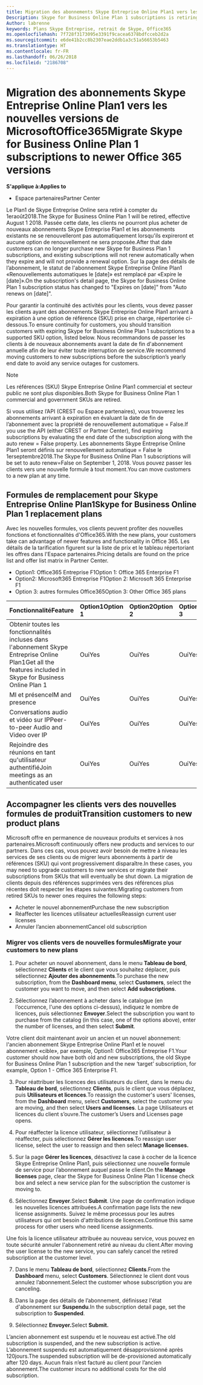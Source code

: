 ```yaml
---
title: Migration des abonnements Skype Entreprise Online Plan1 vers les nouvelles versions d’Office365 | Espace partenaires
Description: Skype for Business Online Plan 1 subscriptions is retiring.
Author: labrenne
keywords: Plans Skype Entreprise, retrait de Skype, Office365
ms.openlocfilehash: 7f728f3173095e3391f9cacea6378bdfcceb2d2a
ms.sourcegitcommit: e6de41b2cc8b2307eae2ddb1a3c51a56653b5463
ms.translationtype: HT
ms.contentlocale: fr-FR
ms.lasthandoff: 06/26/2018
ms.locfileid: "2186708"
---
```

# <a name="migrate-skype-for-business-online-plan-1-subscriptions-to-newer-office-365-versions"></a><span data-ttu-id="fb688-103">Migration des abonnements Skype Entreprise Online Plan1 vers les nouvelles versions de MicrosoftOffice365</span><span class="sxs-lookup"><span data-stu-id="fb688-103">Migrate Skype for Business Online Plan 1 subscriptions to newer Office 365 versions</span></span>

**<span data-ttu-id="fb688-104">S'applique à:</span><span class="sxs-lookup"><span data-stu-id="fb688-104">Applies to</span></span>**

- <span data-ttu-id="fb688-105">Espace partenaires</span><span class="sxs-lookup"><span data-stu-id="fb688-105">Partner Center</span></span>

<span data-ttu-id="fb688-106">Le Plan1 de Skype Entreprise Online sera retiré à compter du 1eraoût2018.</span><span class="sxs-lookup"><span data-stu-id="fb688-106">The Skype for Business Online Plan 1 will be retired, effective August 1 2018.</span></span> <span data-ttu-id="fb688-107">Passée cette date, les clients ne pourront plus acheter de nouveaux abonnements Skype Entreprise Plan1 et les abonnements existants ne se renouvelleront pas automatiquement lorsqu'ils expireront et aucune option de renouvellement ne sera proposée.</span><span class="sxs-lookup"><span data-stu-id="fb688-107">After that date customers can no longer purchase new Skype for Business Plan 1 subscriptions, and existing subscriptions will not renew automatically when they expire and will not provide a renewal option.</span></span> <span data-ttu-id="fb688-108">Sur la page des détails de l’abonnement, le statut de l'abonnement Skype Entreprise Online Plan1 «Renouvellements automatiques le [date]» est remplacé par «Expire le [date]».</span><span class="sxs-lookup"><span data-stu-id="fb688-108">On the subscription's detail page, the Skype for Business Online Plan 1 subscription status has changed to "Expires on [date]" from "Auto renews on [date]".</span></span>  

<span data-ttu-id="fb688-109">Pour garantir la continuité des activités pour les clients, vous devez passer les clients ayant des abonnements Skype Entreprise Online Plan1 arrivant à expiration à une option de référence (SKU) prise en charge, répertoriée ci-dessous.</span><span class="sxs-lookup"><span data-stu-id="fb688-109">To ensure continuity for customers, you should transition customers with expiring Skype for Business Online Plan 1 subscriptions to a supported SKU option, listed below.</span></span> <span data-ttu-id="fb688-110">Nous recommandons de passer les clients à de nouveaux abonnements avant la date de fin d'abonnement annuelle afin de leur éviter toute interruption de service.</span><span class="sxs-lookup"><span data-stu-id="fb688-110">We recommend moving customers to new subscriptions before the subscription’s yearly end date to avoid any service outages for customers.</span></span> 

>[!NOTE]
><span data-ttu-id="fb688-111">Les références (SKU) Skype Entreprise Online Plan1 commercial et secteur public ne sont plus disponibles.</span><span class="sxs-lookup"><span data-stu-id="fb688-111">Both Skype for Business Online Plan 1 commercial and government SKUs are retired.</span></span>

<span data-ttu-id="fb688-112">Si vous utilisez l’API (CREST ou Espace partenaires), vous trouverez les abonnements arrivant à expiration en évaluant la date de fin de l’abonnement avec la propriété de renouvellement automatique = False.</span><span class="sxs-lookup"><span data-stu-id="fb688-112">If you use the API (either CREST or Partner Center), find expiring subscriptions by evaluating the end date of the subscription along with the auto renew = False property.</span></span> <span data-ttu-id="fb688-113">Les abonnements Skype Entreprise Online Plan1 seront définis sur renouvellement automatique = False le 1erseptembre2018.</span><span class="sxs-lookup"><span data-stu-id="fb688-113">The Skype for Business Online Plan 1 subscriptions will be set to auto renew=False on September 1, 2018.</span></span> <span data-ttu-id="fb688-114">Vous pouvez passer les clients vers une nouvelle formule à tout moment.</span><span class="sxs-lookup"><span data-stu-id="fb688-114">You can move customers to a new plan at any time.</span></span> 

## <a name="skype-for-business-online-plan-1-replacement-plans"></a><span data-ttu-id="fb688-115">Formules de remplacement pour Skype Entreprise Online Plan1</span><span class="sxs-lookup"><span data-stu-id="fb688-115">Skype for Business Online Plan 1 replacement plans</span></span>

<span data-ttu-id="fb688-116">Avec les nouvelles formules, vos clients peuvent profiter des nouvelles fonctions et fonctionnalités d'Office365.</span><span class="sxs-lookup"><span data-stu-id="fb688-116">With the new plans, your customers take can advantage of newer features and functionality in Office 365.</span></span> <span data-ttu-id="fb688-117">Les détails de la tarification figurent sur la liste de prix et le tableau répertoriant les offres dans l'Espace partenaires.</span><span class="sxs-lookup"><span data-stu-id="fb688-117">Pricing details are found on the price list and offer list matrix in Partner Center.</span></span> 

- <span data-ttu-id="fb688-118">Option1: Office365 Entreprise F1</span><span class="sxs-lookup"><span data-stu-id="fb688-118">Option 1: Office 365 Enterprise F1</span></span>
- <span data-ttu-id="fb688-119">Option2: Microsoft365 Entreprise F1</span><span class="sxs-lookup"><span data-stu-id="fb688-119">Option 2: Microsoft 365 Enterprise F1</span></span>
- <span data-ttu-id="fb688-120">Option 3: autres formules Office365</span><span class="sxs-lookup"><span data-stu-id="fb688-120">Option 3: Other Office 365 plans</span></span>

|**<span data-ttu-id="fb688-121">Fonctionnalité</span><span class="sxs-lookup"><span data-stu-id="fb688-121">Feature</span></span>**    |**<span data-ttu-id="fb688-122">Option1</span><span class="sxs-lookup"><span data-stu-id="fb688-122">Option 1</span></span>**   |**<span data-ttu-id="fb688-123">Option2</span><span class="sxs-lookup"><span data-stu-id="fb688-123">Option 2</span></span>**   |**<span data-ttu-id="fb688-124">Option3</span><span class="sxs-lookup"><span data-stu-id="fb688-124">Option 3</span></span>**   |
|:-----------------|:-----------------|:-------------|:------------|
|<span data-ttu-id="fb688-125">Obtenir toutes les fonctionnalités incluses dans l'abonnement Skype Entreprise Online Plan1</span><span class="sxs-lookup"><span data-stu-id="fb688-125">Get all the features included in Skype for Business Online Plan 1</span></span>|<span data-ttu-id="fb688-126">Oui</span><span class="sxs-lookup"><span data-stu-id="fb688-126">Yes</span></span>   |<span data-ttu-id="fb688-127">Oui</span><span class="sxs-lookup"><span data-stu-id="fb688-127">Yes</span></span>   |<span data-ttu-id="fb688-128">Oui</span><span class="sxs-lookup"><span data-stu-id="fb688-128">Yes</span></span>   |
|<span data-ttu-id="fb688-129">MI et présence</span><span class="sxs-lookup"><span data-stu-id="fb688-129">IM and presence</span></span> |<span data-ttu-id="fb688-130">Oui</span><span class="sxs-lookup"><span data-stu-id="fb688-130">Yes</span></span>   |<span data-ttu-id="fb688-131">Oui</span><span class="sxs-lookup"><span data-stu-id="fb688-131">Yes</span></span>   |<span data-ttu-id="fb688-132">Oui</span><span class="sxs-lookup"><span data-stu-id="fb688-132">Yes</span></span>   |
|<span data-ttu-id="fb688-133">Conversations audio et vidéo sur IP</span><span class="sxs-lookup"><span data-stu-id="fb688-133">Peer-to-peer Audio and Video over IP</span></span>|<span data-ttu-id="fb688-134">Oui</span><span class="sxs-lookup"><span data-stu-id="fb688-134">Yes</span></span>   |<span data-ttu-id="fb688-135">Oui</span><span class="sxs-lookup"><span data-stu-id="fb688-135">Yes</span></span>   |<span data-ttu-id="fb688-136">Oui</span><span class="sxs-lookup"><span data-stu-id="fb688-136">Yes</span></span>   
|<span data-ttu-id="fb688-137">Rejoindre des réunions en tant qu'utilisateur authentifié</span><span class="sxs-lookup"><span data-stu-id="fb688-137">Join meetings as an authenticated user</span></span>| <span data-ttu-id="fb688-138">Oui</span><span class="sxs-lookup"><span data-stu-id="fb688-138">Yes</span></span>   |<span data-ttu-id="fb688-139">Oui</span><span class="sxs-lookup"><span data-stu-id="fb688-139">Yes</span></span>   |<span data-ttu-id="fb688-140">Oui</span><span class="sxs-lookup"><span data-stu-id="fb688-140">Yes</span></span>   |

## <a name="transition-customers-to-new-product-plans"></a><span data-ttu-id="fb688-141">Accompagner les clients vers des nouvelles formules de produit</span><span class="sxs-lookup"><span data-stu-id="fb688-141">Transition customers to new product plans</span></span>

<span data-ttu-id="fb688-142">Microsoft offre en permanence de nouveaux produits et services à nos partenaires.</span><span class="sxs-lookup"><span data-stu-id="fb688-142">Microsoft continuously offers new products and services to our partners.</span></span> <span data-ttu-id="fb688-143">Dans ces cas, vous pouvez avoir besoin de mettre à niveau les services de ses clients ou de migrer leurs abonnements à partir de références (SKU) qui vont progressivement disparaître.</span><span class="sxs-lookup"><span data-stu-id="fb688-143">In these cases, you may need to upgrade customers to new services or migrate their subscriptions from SKUs that will eventually be shut down.</span></span> <span data-ttu-id="fb688-144">La migration de clients depuis des références supprimées vers des références plus récentes doit respecter les étapes suivantes:</span><span class="sxs-lookup"><span data-stu-id="fb688-144">Migrating customers from retired SKUs to newer ones requires the following steps:</span></span>

- <span data-ttu-id="fb688-145">Acheter le nouvel abonnement</span><span class="sxs-lookup"><span data-stu-id="fb688-145">Purchase the new subscription</span></span>
- <span data-ttu-id="fb688-146">Réaffecter les licences utilisateur actuelles</span><span class="sxs-lookup"><span data-stu-id="fb688-146">Reassign current user licenses</span></span>
- <span data-ttu-id="fb688-147">Annuler l’ancien abonnement</span><span class="sxs-lookup"><span data-stu-id="fb688-147">Cancel old subscription</span></span>

### <a name="migrate-your-customers-to-new-plans"></a><span data-ttu-id="fb688-148">Migrer vos clients vers de nouvelles formules</span><span class="sxs-lookup"><span data-stu-id="fb688-148">Migrate your customers to new plans</span></span>

1. <span data-ttu-id="fb688-149">Pour acheter un nouvel abonnement, dans le menu **Tableau de bord**, sélectionnez **Clients** et le client que vous souhaitez déplacer, puis sélectionnez **Ajouter des abonnements**.</span><span class="sxs-lookup"><span data-stu-id="fb688-149">To purchase the new subscription, from the **Dashboard menu**, select **Customers**, select the customer you want to move, and then select **Add subscriptions**.</span></span>

2. <span data-ttu-id="fb688-150">Sélectionnez l’abonnement à acheter dans le catalogue (en l’occurrence, l'une des options ci-dessus), indiquez le nombre de licences, puis sélectionnez **Envoyer**.</span><span class="sxs-lookup"><span data-stu-id="fb688-150">Select the subscription you want to purchase from the catalog (in this case, one of the options above), enter the number of licenses, and then select **Submit**.</span></span> 

<span data-ttu-id="fb688-151">Votre client doit maintenant avoir un ancien et un nouvel abonnement: l'ancien abonnement Skype Entreprise Online Plan1 et le nouvel abonnement «cible», par exemple, Option1: Office365 Entreprise F1.</span><span class="sxs-lookup"><span data-stu-id="fb688-151">Your customer should now have both old and new subscriptions, the old Skype for Business Online Plan 1  subscription and the new ‘target’ subscription, for example, Option 1 - Office 365 Enterprise F1.</span></span>

3. <span data-ttu-id="fb688-152">Pour réattribuer les licences des utilisateurs du client, dans le menu du **Tableau de bord**, sélectionnez **Clients**, puis le client que vous déplacez, puis **Utilisateurs et licences**.</span><span class="sxs-lookup"><span data-stu-id="fb688-152">To reassign the customer's users' licenses, from the **Dashboard** menu, select **Customers**, select the customer you are moving, and then select **Users and licenses**.</span></span> <span data-ttu-id="fb688-153">La page Utilisateurs et licences du client s’ouvre.</span><span class="sxs-lookup"><span data-stu-id="fb688-153">The customer’s Users and Licenses page opens.</span></span>

4. <span data-ttu-id="fb688-154">Pour réaffecter la licence utilisateur, sélectionnez l’utilisateur à réaffecter, puis sélectionnez **Gérer les licences**.</span><span class="sxs-lookup"><span data-stu-id="fb688-154">To reassign user license, select the user to reassign and then select **Manage licenses.**</span></span>

5. <span data-ttu-id="fb688-155">Sur la page **Gérer les licences**, désactivez la case à cocher de la licence Skype Entreprise Online Plan1, puis sélectionnez une nouvelle formule de service pour l’abonnement auquel passe le client.</span><span class="sxs-lookup"><span data-stu-id="fb688-155">On the **Manage licenses** page, clear the Skype for Business Online Plan 1 license check box and select a new service plan for the subscription the customer is moving to.</span></span>

6. <span data-ttu-id="fb688-156">Sélectionnez **Envoyer**.</span><span class="sxs-lookup"><span data-stu-id="fb688-156">Select **Submit**.</span></span> <span data-ttu-id="fb688-157">Une page de confirmation indique les nouvelles licences attribuées.</span><span class="sxs-lookup"><span data-stu-id="fb688-157">A confirmation page lists the new license assignments.</span></span> <span data-ttu-id="fb688-158">Suivez le même processus pour les autres utilisateurs qui ont besoin d'attributions de licences.</span><span class="sxs-lookup"><span data-stu-id="fb688-158">Continue this same process for other users who need license assignments.</span></span>

<span data-ttu-id="fb688-159">Une fois la licence utilisateur attribuée au nouveau service, vous pouvez en toute sécurité annuler l'abonnement retiré au niveau du client.</span><span class="sxs-lookup"><span data-stu-id="fb688-159">After moving the user license to the new service, you can safely cancel the retired subscription at the customer level.</span></span>

7. <span data-ttu-id="fb688-160">Dans le menu **Tableau de bord**, sélectionnez **Clients**.</span><span class="sxs-lookup"><span data-stu-id="fb688-160">From the **Dashboard** menu, select **Customers**.</span></span> <span data-ttu-id="fb688-161">Sélectionnez le client dont vous annulez l’abonnement.</span><span class="sxs-lookup"><span data-stu-id="fb688-161">Select the customer whose subscription you are canceling.</span></span>

8. <span data-ttu-id="fb688-162">Dans la page des détails de l’abonnement, définissez l'état d'abonnement sur **Suspendu**.</span><span class="sxs-lookup"><span data-stu-id="fb688-162">In the subscription detail page, set the subscription to **Suspended**.</span></span>

9. <span data-ttu-id="fb688-163">Sélectionnez **Envoyer.**</span><span class="sxs-lookup"><span data-stu-id="fb688-163">Select **Submit.**</span></span>

<span data-ttu-id="fb688-164">L’ancien abonnement est suspendu et le nouveau est activé.</span><span class="sxs-lookup"><span data-stu-id="fb688-164">The old subscription is suspended, and the new subscription is active.</span></span> <span data-ttu-id="fb688-165">L’abonnement suspendu est automatiquement désapprovisionné après 120jours.</span><span class="sxs-lookup"><span data-stu-id="fb688-165">The suspended subscription will be de-provisioned automatically after 120 days.</span></span> <span data-ttu-id="fb688-166">Aucun frais n’est facturé au client pour l’ancien abonnement.</span><span class="sxs-lookup"><span data-stu-id="fb688-166">The customer incurs no additional costs for the old subscription.</span></span>

